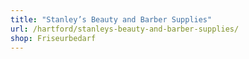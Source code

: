 ```yaml
---
title: "Stanley’s Beauty and Barber Supplies"
url: /hartford/stanleys-beauty-and-barber-supplies/
shop: Friseurbedarf
---
```

